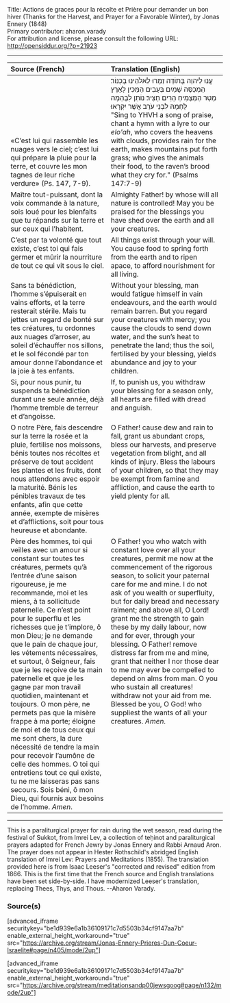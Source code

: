 <html>
<head></head>
<body>
Title: Actions de graces pour la récolte et Prière pour demander un bon hiver (Thanks for the Harvest, and Prayer for a Favorable Winter), by Jonas Ennery (1848)<br />
Primary contributor: aharon.varady<br />
For attribution and license, please consult the following URL: <a href="http://opensiddur.org/?p=21923">http://opensiddur.org/?p=21923</a>
<p />
<hr />

<table style="margin-left: auto;margin-right: auto;" class="draggable">
<thead><tr><th id="x" style="text-align: left;">Source (French)</th><th style="text-align: left;">Translation (English)</th></tr></thead>
<tbody>
<tr><td style="vertical-align:bottom;" width="46%">
<div class="french">
«C’est lui qui rassemble les nuages vers le ciel; c’est lui qui prépare la pluie pour la terre, et couvre les mon tagnes de leur riche verdure» (Ps. 147, 7-9).
</span></div></td>
 
<td style="vertical-align:top;" width="53%">
<span class="liturgy" style="direction: rtl; text-align: right;">
עֱנוּ לַיהוָה בְּתוֹדָה זַמְּרוּ לֵאלֹהֵינוּ בְכִנּוֹר׃ 
הַמְכַסֶּה שָׁמַיִם בְּעָבִים הַמֵּכִין לָאָרֶץ מָטָר הַמַּצְמִיחַ הָרִים חָצִיר׃ 
נוֹתֵן לִבְהֵמָה לַחְמָהּ לִבְנֵי עֹרֵב אֲשֶׁר יִקְרָאוּ׃</span>
&nbsp;
<div class="english">
"Sing to YHVH a song of praise, chant a hymn with a lyre to our <em>elo'ah</em>, 
who covers the heavens with clouds, provides rain for the earth, makes mountains put forth grass; 
who gives the animals their food, to the raven’s brood what they cry for." (Psalms 147:7-9)
</div></td></tr>


<tr><td style="vertical-align:top;" width="46%">
<div class="french">
Maître tout-puissant, dont la voix commande à la nature, sois loué pour les bienfaits que tu répands sur la terre et sur ceux qui l’habitent. 
</span></div></td>
 
<td style="vertical-align:top;" width="53%">
<div class="english">
Almighty Father! by whose will all nature is controlled! May you be praised for the blessings you have shed over the earth and all your creatures.
</div></td></tr>


<tr><td style="vertical-align:top;" width="46%">
<div class="french">
C’est par ta volonté que tout existe, c’est toi qui fais germer et mûrir la nourriture de tout ce qui vit sous le ciel.
</span></div></td>
 
<td style="vertical-align:top;" width="53%">
<div class="english">
All things exist through your will. You cause food to spring forth from the earth and to ripen apace, to afford nourishment for all living. 
</div></td></tr>


<tr><td style="vertical-align:top;" width="46%">
<div class="french">
Sans ta bénédiction, l’homme s’épuiserait en vains efforts, et la terre resterait stérile. Mais tu jettes un regard de bonté sur tes créatures, tu ordonnes aux nuages d’arroser, au soleil d’échauffer nos sillons, et le sol fécondé par ton amour donne l’abondance et la joie à tes enfants.
</span></div></td>
 
<td style="vertical-align:top;" width="53%">
<div class="english">
Without your blessing, man would fatigue himself in vain endeavours, and the earth would remain barren. But you regard your creatures with mercy; you cause the clouds to send down water, and the sun’s heat to penetrate the land; thus the soil, fertilised by your blessing, yields abundance and joy to your children.
</div></td></tr>


<tr><td style="vertical-align:top;" width="46%">
<div class="french">
Si, pour nous punir, tu suspends ta bénédiction durant une seule année, déjà l’homme tremble de terreur et d’angoisse.
</span></div></td>
 
<td style="vertical-align:top;" width="53%">
<div class="english">
If, to punish us, you withdraw your blessing for a season only, all hearts are filled with dread and anguish.
</div></td></tr>


<tr><td style="vertical-align:top;" width="46%">
<div class="french">
O notre Père, fais descendre sur la terre la rosée et la pluie, fertilise nos moissons, bénis toutes nos récoltes et préserve de tout accident les plantes et les fruits, dont nous attendons avec espoir la maturité. Bénis les pénibles travaux de tes enfants, afin que cette année, exempte de misères et d’afflictions, soit pour tous heureuse et abondante.
</span></div></td>
 
<td style="vertical-align:top;" width="53%">
<div class="english">
O Father! cause dew and rain to fall, grant us abundant crops, bless our harvests, and preserve vegetation from blight, and all kinds of injury. Bless the labours of your children, so that they may be exempt from famine and affliction, and cause the earth to yield plenty for all. 
</div></td></tr>


<tr><td style="vertical-align:top;" width="46%">
<div class="french">
Père des hommes, toi qui veilles avec un amour si constant sur toutes tes créatures, permets qu’à l’entrée d’une saison rigoureuse, je me recommande, moi et les miens, à ta sollicitude paternelle. Ce n’est point pour le superflu et les richesses que je t’implore, ô mon Dieu; je ne demande que le pain de chaque jour, les vétements nécessaires, et surtout, ô Seigneur, fais que je les reçoive de ta main paternelle et que je les gagne par mon travail quotidien, maintenant et toujours. O mon père, ne permets pas que la misère frappe à ma porte; éloigne de moi et de tous ceux qui me sont chers, la dure nécessité de tendre la main pour recevoir l’aumône de celle des hommes. O toi qui entretiens tout ce qui existe, tu ne me laisseras pas sans secours. Sois béni, ô mon Dieu, qui fournis aux besoins de l’homme. <em>Amen</em>.
</span></div></td>
 
<td style="vertical-align:top;" width="53%">
<div class="english">
O Father! you who watch with constant love over all your creatures, permit me now at the commencement of the rigorous season, to solicit your paternal care for me and mine. I do not ask of you wealth or superfluity, but for daily bread and necessary raiment; and above all, O Lord! grant me the strength to gain these by my daily labour, now and for ever, through your blessing. O Father! remove distress far from me and mine, grant that neither I nor those dear to me may ever be compelled to depend on alms from man. O you who sustain all creatures! withdraw not your aid from me. Blessed be you, O God! who suppliest the wants of all your creatures. <em>Amen</em>.
</div></td></tr>
</tbody></table>

<hr />

This is a paraliturgical prayer for rain during the wet season, read during the festival of Sukkot, from Imrei Lev, a collection of teḥinot and paraliturgical prayers adapted for French Jewry by Jonas Ennery and Rabbi Arnaud Aron. The prayer does not appear in Hester Rothschild's abridged English translation of Imrei Lev: Prayers and Meditations (1855). The translation provided here is from Isaac Leeser's "corrected and revised" edition from 1866. This is the first time that the French source and English translations have been set side-by-side. I have modernized Leeser's translation, replacing Thees, Thys, and Thous. --Aharon Varady.


<h3>Source(s)</h3>

[advanced_iframe securitykey="be1d939e6a1b36109171c7d5503b34cf9147aa7b" enable_external_height_workaround="true" src="https://archive.org/stream/Jonas-Ennery-Prieres-Dun-Coeur-Israelite#page/n405/mode/2up"]

[advanced_iframe securitykey="be1d939e6a1b36109171c7d5503b34cf9147aa7b" enable_external_height_workaround="true" src="https://archive.org/stream/meditationsandp00jewsgoog#page/n132/mode/2up"]
</body>
</html>